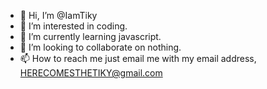 - 👋 Hi, I’m @IamTiky
- 👀 I’m interested in coding.
- 🌱 I’m currently learning javascript.
- 💞️ I’m looking to collaborate on nothing.
- 📫 How to reach me just email me with my email address, HERECOMESTHETIKY@gmail.com

<!---
IamTiky/IamTiky is a ✨ special ✨ repository because its `README.md` (this file) appears on your GitHub profile.
You can click the Preview link to take a look at your changes.
--->

